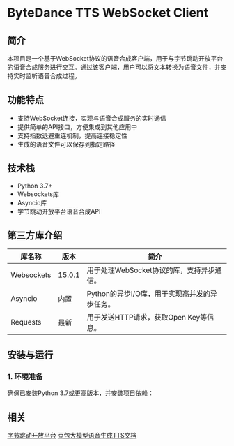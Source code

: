# ByteDance TTS WebSocket Client

## 简介
本项目是一个基于WebSocket协议的语音合成客户端，用于与字节跳动开放平台的语音合成服务进行交互。通过该客户端，用户可以将文本转换为语音文件，并支持实时监听语音合成过程。

## 功能特点
- 支持WebSocket连接，实现与语音合成服务的实时通信
- 提供简单的API接口，方便集成到其他应用中
- 支持指数退避重连机制，提高连接稳定性
- 生成的语音文件可以保存到指定路径

## 技术栈
- Python 3.7+
- Websockets库
- Asyncio库
- 字节跳动开放平台语音合成API

## 第三方库介绍

| 库名称       | 版本   | 简介                                                                 |
|--------------|--------|----------------------------------------------------------------------|
| Websockets   | 15.0.1 | 用于处理WebSocket协议的库，支持异步通信。                            |
| Asyncio      | 内置   | Python的异步I/O库，用于实现高并发的异步任务。                        |
| Requests     | 最新   | 用于发送HTTP请求，获取Open Key等信息。                               |

## 安装与运行

### 1. 环境准备
确保已安装Python 3.7或更高版本，并安装项目依赖：

## 相关
[字节跳动开放平台](https://open.bytedance.com/)
[豆包大模型语音生成TTS文档](https://www.volcengine.com/docs/6561/1257584)
